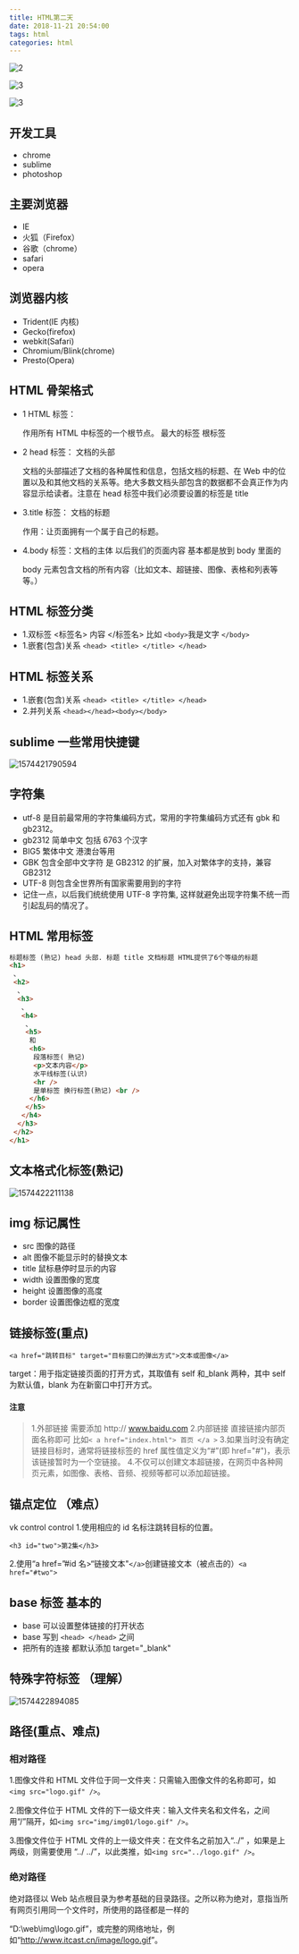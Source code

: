 ```yaml
---
title: HTML第二天
date: 2018-11-21 20:54:00
tags: html
categories: html
---
```


![2](html2/2.jpg)

![3](html2/3-1574479546191.jpg)

![3](html2/3-1574479559426.jpg)

## 开发工具

- chrome
- sublime
- photoshop

## 主要浏览器

- IE
- 火狐（Firefox）
- 谷歌（chrome）
- safari
- opera

## 浏览器内核

- Trident(IE 内核)
- Gecko(firefox)
- webkit(Safari)
- Chromium/Blink(chrome)
- Presto(Opera)

## HTML 骨架格式

- 1 HTML 标签：

  作用所有 HTML 中标签的一个根节点。 最大的标签 根标签

- 2 head 标签： 文档的头部

  文档的头部描述了文档的各种属性和信息，包括文档的标题、在 Web 中的位置以及和其他文档的关系等。绝大多数文档头部包含的数据都不会真正作为内容显示给读者。注意在 head 标签中我们必须要设置的标签是 title

- 3.title 标签： 文档的标题

  作用：让页面拥有一个属于自己的标题。

- 4.body 标签：文档的主体 以后我们的页面内容 基本都是放到 body 里面的

  body 元素包含文档的所有内容（比如文本、超链接、图像、表格和列表等等。）

## HTML 标签分类

- 1.双标签 <标签名> 内容 </标签名> 比如 `<body>`我是文字 `</body>`
- 1.嵌套(包含)关系 `<head> <title> </title> </head>`

## HTML 标签关系

- 1.嵌套(包含)关系 `<head> <title> </title> </head>`
- 2.并列关系 `<head></head><body></body>`

## sublime 一些常用快捷键

![1574421790594](../image/1574421790594.png)

## 字符集

- utf-8 是目前最常用的字符集编码方式，常用的字符集编码方式还有 gbk 和 gb2312。
- gb2312 简单中文 包括 6763 个汉字
- BIG5 繁体中文 港澳台等用
- GBK 包含全部中文字符 是 GB2312 的扩展，加入对繁体字的支持，兼容 GB2312
- UTF-8 则包含全世界所有国家需要用到的字符
- 记住一点，以后我们统统使用 UTF-8 字符集, 这样就避免出现字符集不统一而引起乱码的情况了。

## HTML 常用标签

```html
标题标签 (熟记) head 头部. 标题 title 文档标题 HTML提供了6个等级的标题
<h1>
 、
 <h2>
  、
  <h3>
   、
   <h4>
    、
    <h5>
     和
     <h6>
      段落标签( 熟记)
      <p>文本内容</p>
      水平线标签(认识)
      <hr />
      是单标签 换行标签(熟记) <br />
     </h6>
    </h5>
   </h4>
  </h3>
 </h2>
</h1>
```

## 文本格式化标签(熟记)

![1574422211138](../image/1574422211138.png)

## img 标记属性

- src 图像的路径
- alt 图像不能显示时的替换文本
- title 鼠标悬停时显示的内容
- width 设置图像的宽度
- height 设置图像的高度
- border 设置图像边框的宽度

## 链接标签(重点)

`<a href="跳转目标" target="目标窗口的弹出方式">文本或图像</a>`

target：用于指定链接页面的打开方式，其取值有 self 和\_blank 两种，其中 self 为默认值，blank 为在新窗口中打开方式。

#### 注意

> 1.外部链接 需要添加 http:// www.baidu.com
> 2.内部链接 直接链接内部页面名称即可 比如`< a href="index.html"> 首页 </a >`
> 3.如果当时没有确定链接目标时，通常将链接标签的 href 属性值定义为“#”(即 href="#")，表示该链接暂时为一个空链接。
> 4.不仅可以创建文本超链接，在网页中各种网页元素，如图像、表格、音频、视频等都可以添加超链接。

## 锚点定位 （难点）

vk control control 1.使用相应的 id 名标注跳转目标的位置。

`<h3 id="two">第2集</h3>`

2.使用“a href=”#id 名>“链接文本"`</a>`创建链接文本（被点击的）`<a href="#two">`

## base 标签 基本的

- base 可以设置整体链接的打开状态
- base 写到 `<head> </head>` 之间
- 把所有的连接 都默认添加 target="\_blank"

## 特殊字符标签 （理解）

![1574422894085](../image/1574422894085.png)

## 路径(重点、难点)

### 相对路径

1.图像文件和 HTML 文件位于同一文件夹：只需输入图像文件的名称即可，如`<img src="logo.gif" />`。

2.图像文件位于 HTML 文件的下一级文件夹：输入文件夹名和文件名，之间用“/”隔开，如`<img src="img/img01/logo.gif" />`。

3.图像文件位于 HTML 文件的上一级文件夹：在文件名之前加入“../” ，如果是上两级，则需要使用 “../ ../”，以此类推，如`<img src="../logo.gif" />`。

### 绝对路径

绝对路径以 Web 站点根目录为参考基础的目录路径。之所以称为绝对，意指当所有网页引用同一个文件时，所使用的路径都是一样的

“D:\web\img\logo.gif”，或完整的网络地址，例如“<http://www.itcast.cn/image/logo.gif>”。
